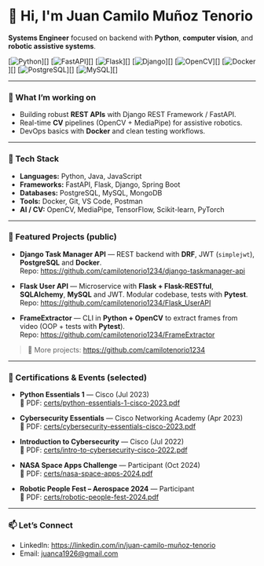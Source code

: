 # 👋 Hi, I'm Juan Camilo Muñoz Tenorio

**Systems Engineer** focused on backend with **Python**, **computer vision**, and **robotic assistive systems**.

[![Python](https://img.shields.io/badge/Python-3776AB)][]
[![FastAPI](https://img.shields.io/badge/FastAPI-009688)][]
[![Flask](https://img.shields.io/badge/Flask-000000)][]
[![Django](https://img.shields.io/badge/Django-092E20)][]
[![OpenCV](https://img.shields.io/badge/OpenCV-5C3EE8)][]
[![Docker](https://img.shields.io/badge/Docker-2496ED)][]
[![PostgreSQL](https://img.shields.io/badge/PostgreSQL-336791)][]
[![MySQL](https://img.shields.io/badge/MySQL-4479A1)][]

[Python]: #
[FastAPI]: #
[Flask]: #
[Django]: #
[OpenCV]: #
[Docker]: #
[PostgreSQL]: #
[MySQL]: #

---

### 🔭 What I’m working on
- Building robust **REST APIs** with Django REST Framework / FastAPI.
- Real-time **CV** pipelines (OpenCV + MediaPipe) for assistive robotics.
- DevOps basics with **Docker** and clean testing workflows.

---

### 🧠 Tech Stack
- **Languages:** Python, Java, JavaScript  
- **Frameworks:** FastAPI, Flask, Django, Spring Boot  
- **Databases:** PostgreSQL, MySQL, MongoDB  
- **Tools:** Docker, Git, VS Code, Postman  
- **AI / CV:** OpenCV, MediaPipe, TensorFlow, Scikit-learn, PyTorch  

---

### 🚀 Featured Projects (public)
- **Django Task Manager API** — REST backend with **DRF**, JWT (`simplejwt`), **PostgreSQL** and **Docker**.  
  Repo: https://github.com/camilotenorio1234/django-taskmanager-api

- **Flask User API** — Microservice with **Flask + Flask-RESTful**, **SQLAlchemy**, **MySQL** and JWT. Modular codebase, tests with **Pytest**.  
  Repo: https://github.com/camilotenorio1234/Flask_UserAPI

- **FrameExtractor** — CLI in **Python + OpenCV** to extract frames from video (OOP + tests with **Pytest**).  
  Repo: https://github.com/camilotenorio1234/FrameExtractor

> 📝 More projects: https://github.com/camilotenorio1234

---

### 🏅 Certifications & Events (selected)

- **Python Essentials 1** — Cisco (Jul 2023)  
  📄 PDF: [certs/python-essentials-1-cisco-2023.pdf](certs/python-essentials-1-cisco-2023.pdf)

- **Cybersecurity Essentials** — Cisco Networking Academy (Apr 2023)  
  📄 PDF: [certs/cybersecurity-essentials-cisco-2023.pdf](certs/cybersecurity-essentials-cisco-2023.pdf)

- **Introduction to Cybersecurity** — Cisco (Jul 2022)  
  📄 PDF: [certs/intro-to-cybersecurity-cisco-2022.pdf](certs/intro-to-cybersecurity-cisco-2022.pdf)

- **NASA Space Apps Challenge** — Participant (Oct 2024)  
  📄 PDF: [certs/nasa-space-apps-2024.pdf](certs/nasa-space-apps-2024.pdf)

- **Robotic People Fest – Aerospace 2024** — Participant  
  📄 PDF: [certs/robotic-people-fest-2024.pdf](certs/robotic-people-fest-2024.pdf)

---

### 📫 Let’s Connect
- LinkedIn: https://linkedin.com/in/juan-camilo-muñoz-tenorio  
- Email: juanca1926@gmail.com

